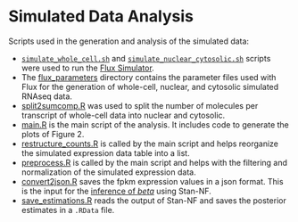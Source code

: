# Simulated Data Analysis

Scripts used in the generation and analysis of the simulated data:

- [`simulate_whole_cell.sh`](simulation/scripts/simulate_whole_cell.sh) and
  [`simulate_nuclear_cytosolic.sh`](simulation/scripts/simulate_nuclear_cytosolic.sh)
  scripts were used to run the
  [Flux Simulator](https://confluence.sammeth.net/display/SIM/Home).
- The [flux_parameters](simulation/flux_parameters/) directory contains the
  parameter files used with Flux for the generation of whole-cell, nuclear, and
  cytosolic simulated RNAseq data.
- [split2sumcomp.R](simulation/scripts/split2sumcomp.R) was used to split the
  number of molecules per transcript of whole-cell data into nuclear and
  cytosolic.
- [main.R](processing/main.R) is the main script of the analysis. It includes
  code to generate the plots of Figure 2.
- [restructure_counts.R](processing/restructure_counts.R) is called by the main
  script and helps reorganize the simulated expression data table into a list.
- [preprocess.R](processing/preprocess.R) is called by the main script and
  helps with the filtering and normalization of the simulated expression data.
- [convert2json.R](processing/convert2json.R) saves the fpkm expression values
  in a json format. This is the input for the
  [inference of _beta_](../beta_inference/) using Stan-NF.
- [save_estimations.R](processing/save_estimations.R) reads the output of
  Stan-NF and saves the posterior estimates in a `.RData` file.
